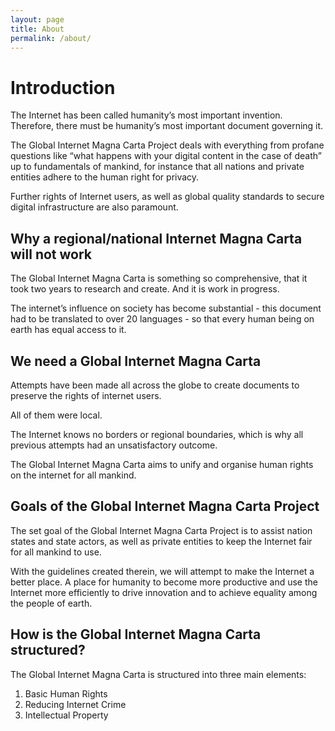 ```yaml
---
layout: page
title: About
permalink: /about/
---
```


# Introduction

The Internet has been called humanity’s most important invention. Therefore, there must be humanity’s most important document governing it. 

The Global Internet Magna Carta Project deals with everything from profane questions like “what happens with your digital content in the case of death” up to fundamentals of mankind, for instance that all nations and private entities adhere to the human right for privacy. 

Further rights of Internet users, as well as global quality standards to secure digital infrastructure are also paramount. 

## Why a regional/national Internet Magna Carta will not work
The Global Internet Magna Carta is something so comprehensive, that it took two years to research and create. And it is work in progress. 

The internet’s influence on society has become substantial - this document had to be translated to over 20 languages - so that every human being on earth has equal access to it. 

## We need a Global Internet Magna Carta

Attempts have been made all across the globe to create documents to preserve the rights of internet users. 

All of them were local. 

The Internet knows no borders or regional boundaries, which is why all previous attempts had an unsatisfactory outcome. 

The Global Internet Magna Carta aims to unify and organise human rights on the internet for all mankind.

## Goals of the Global Internet Magna Carta Project

The set goal of the Global Internet Magna Carta Project is to assist nation states and state actors, as well as private entities to keep the Internet fair for all mankind to use. 

With the guidelines created therein, we will attempt to make the Internet a better place. A place for humanity to become more productive and use the Internet more efficiently to drive innovation and to achieve equality among the people of earth. 

## How is the Global Internet Magna Carta structured? 

The Global Internet Magna Carta is structured into three main elements: 

1. Basic Human Rights 
2. Reducing Internet Crime 
3. Intellectual Property 
